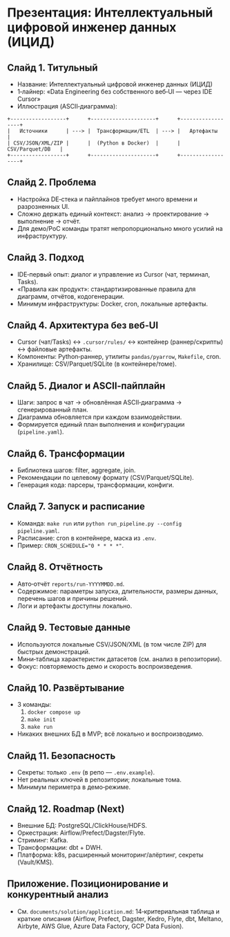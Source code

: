 # Презентация: Интеллектуальный цифровой инженер данных (ИЦИД)

## Слайд 1. Титульный
- Название: Интеллектуальный цифровой инженер данных (ИЦИД)
- 1‑лайнер: «Data Engineering без собственного веб‑UI — через IDE Cursor»
- Иллюстрация (ASCII‑диаграмма):

```
+------------------+      +---------------------+      +------------------+
|   Источники      | ---> |  Трансформации/ETL  | ---> |   Артефакты      |
| CSV/JSON/XML/ZIP |      |  (Python в Docker)  |      | CSV/Parquet/DB   |
+------------------+      +---------------------+      +------------------+
```

## Слайд 2. Проблема
- Настройка DE‑стека и пайплайнов требует много времени и разрозненных UI.
- Сложно держать единый контекст: анализ → проектирование → выполнение → отчёт.
- Для демо/PoC команды тратят непропорционально много усилий на инфраструктуру.

## Слайд 3. Подход
- IDE‑первый опыт: диалог и управление из Cursor (чат, терминал, Tasks).
- «Правила как продукт»: стандартизированные правила для диаграмм, отчётов, кодогенерации.
- Минимум инфраструктуры: Docker, cron, локальные артефакты.

## Слайд 4. Архитектура без веб‑UI
- Cursor (чат/Tasks) ↔ `.cursor/rules/` ↔ контейнер (раннер/скрипты) ↔ файловые артефакты.
- Компоненты: Python‑раннер, утилиты `pandas/pyarrow`, `Makefile`, cron.
- Хранилище: CSV/Parquet/SQLite (в контейнере/томе).

## Слайд 5. Диалог и ASCII‑пайплайн
- Шаги: запрос в чат → обновлённая ASCII‑диаграмма → сгенерированный план.
- Диаграмма обновляется при каждом взаимодействии.
- Формируется единый план выполнения и конфигурации (`pipeline.yaml`).

## Слайд 6. Трансформации
- Библиотека шагов: filter, aggregate, join.
- Рекомендации по целевому формату (CSV/Parquet/SQLite).
- Генерация кода: парсеры, трансформации, конфиги.

## Слайд 7. Запуск и расписание
- Команда: `make run` или `python run_pipeline.py --config pipeline.yaml`.
- Расписание: cron в контейнере, маска из `.env`.
- Пример: `CRON_SCHEDULE="0 * * * *"`.

## Слайд 8. Отчётность
- Авто‑отчёт `reports/run-YYYYMMDD.md`.
- Содержимое: параметры запуска, длительности, размеры данных, перечень шагов и причины решений.
- Логи и артефакты доступны локально.

## Слайд 9. Тестовые данные
- Используются локальные CSV/JSON/XML (в том числе ZIP) для быстрых демонстраций.
- Мини‑таблица характеристик датасетов (см. анализ в репозитории).
- Фокус: повторяемость демо и скорость воспроизведения.

## Слайд 10. Развёртывание
- 3 команды:
  1) `docker compose up`
  2) `make init`
  3) `make run`
- Никаких внешних БД в MVP; всё локально и воспроизводимо.

## Слайд 11. Безопасность
- Секреты: только `.env` (в репо — `.env.example`).
- Нет реальных ключей в репозитории; локальные тома.
- Минимум периметра в демо‑режиме.

## Слайд 12. Roadmap (Next)
- Внешние БД: PostgreSQL/ClickHouse/HDFS.
- Оркестрация: Airflow/Prefect/Dagster/Flyte.
- Стриминг: Kafka.
- Трансформации: dbt + DWH.
- Платформа: k8s, расширенный мониторинг/алёртинг, секреты (Vault/KMS).

## Приложение. Позиционирование и конкурентный анализ
- См. `documents/solution/application.md`: 14‑критериальная таблица и краткие описания (Airflow, Prefect, Dagster, Kedro, Flyte, dbt, Meltano, Airbyte, AWS Glue, Azure Data Factory, GCP Data Fusion).


